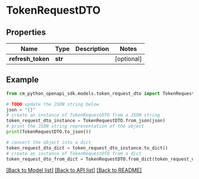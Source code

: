 # TokenRequestDTO


## Properties

Name | Type | Description | Notes
------------ | ------------- | ------------- | -------------
**refresh_token** | **str** |  | [optional] 

## Example

```python
from cm_python_openapi_sdk.models.token_request_dto import TokenRequestDTO

# TODO update the JSON string below
json = "{}"
# create an instance of TokenRequestDTO from a JSON string
token_request_dto_instance = TokenRequestDTO.from_json(json)
# print the JSON string representation of the object
print(TokenRequestDTO.to_json())

# convert the object into a dict
token_request_dto_dict = token_request_dto_instance.to_dict()
# create an instance of TokenRequestDTO from a dict
token_request_dto_from_dict = TokenRequestDTO.from_dict(token_request_dto_dict)
```
[[Back to Model list]](../README.md#documentation-for-models) [[Back to API list]](../README.md#documentation-for-api-endpoints) [[Back to README]](../README.md)


